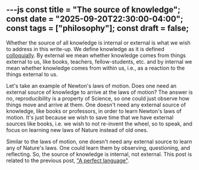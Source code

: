 ---js 
const title = "The source of knowledge"; const date = "2025-09-20T22:30:00-04:00"; const tags = ["philosophy"]; const draft = false;
---


Whether the source of all knowledge is internal or external is what we wish to address in this write-up. We define knowledge as it is defined [colloquially](https://en.m.wikipedia.org/wiki/Knowledge). By external we mean whether knowledge comes from things external to us, like books, teachers, fellow-students, etc. and by internal we mean whether knowledge comes from within us, i.e., as a reaction to the things external to us.

Let's take an example of Newton's laws of motion. Does one need an external source of knowledge to arrive at the laws of motion?  The answer is no, reproducibility is a property of Science, so one could just observe how things move and arrive at them. One doesn't need any external source of knowledge, like books or professors, in order to learn Newton's laws of motion. It's just because we wish to save time that we have external sources like books, i.e. we wish to not re-invent the wheel, so to speak, and focus on learning new laws of Nature instead of old ones.

Similar to the laws of motion, one doesn't need any external source to learn any of Nature's laws. One could learn them by observing, questioning, and reflecting.  So, the source of knowledge is internal, not external.  This post is related to the previous post, ["A perfect language"](https://m-chaturvedi.github.io/blog/008/).